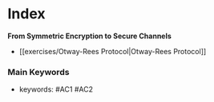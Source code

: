 # Index

**From Symmetric Encryption to Secure Channels**

- [[exercises/Otway-Rees Protocol|Otway-Rees Protocol]]

### Main Keywords

- keywords: #AC1 #AC2